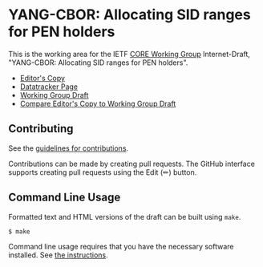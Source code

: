 # YANG-CBOR: Allocating SID ranges for PEN holders

This is the working area for the IETF [CORE Working Group](https://datatracker.ietf.org/group/core/documents/) Internet-Draft, "YANG-CBOR: Allocating SID ranges for PEN holders".

* [Editor's Copy](https://cabo.github.io/sid-pen/#go.draft-ietf-core-yang-sid-pen.html)
* [Datatracker Page](https://datatracker.ietf.org/doc/draft-ietf-core-yang-sid-pen)
* [Working Group Draft](https://datatracker.ietf.org/doc/html/draft-ietf-core-yang-sid-pen)
* [Compare Editor's Copy to Working Group Draft](https://cabo.github.io/sid-pen/#go.draft-ietf-core-yang-sid-pen.diff)


## Contributing

See the
[guidelines for contributions](https://github.com/cabo/sid-pen/blob/main/CONTRIBUTING.md).

Contributions can be made by creating pull requests.
The GitHub interface supports creating pull requests using the Edit (✏) button.


## Command Line Usage

Formatted text and HTML versions of the draft can be built using `make`.

```sh
$ make
```

Command line usage requires that you have the necessary software installed.  See
[the instructions](https://github.com/martinthomson/i-d-template/blob/main/doc/SETUP.md).

